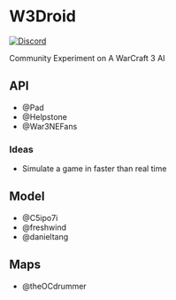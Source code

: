 # W3Droid
[![Discord](https://img.shields.io/discord/591914197219016707.svg?color=7289da&label=Project%20Discord&logo=discord&style=flat-square)](https://discord.gg/qfXneBxBed)

Community Experiment on A WarCraft 3 AI

## API 

- @Pad
- @Helpstone
- @War3NEFans

### Ideas

- Simulate a game in faster than real time

## Model

- @C5ipo7i
- @freshwind
- @danieltang

## Maps

- @theOCdrummer
